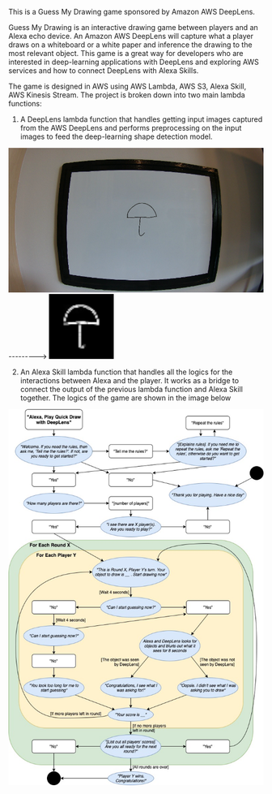 This is a Guess My Drawing game sponsored by Amazon AWS DeepLens. 

Guess My Drawing is an interactive drawing game between players and an Alexa echo device. An Amazon AWS DeepLens will capture what a player draws on a whiteboard or a white paper and inference the drawing to the most relevant object. This game is a great way for developers who are interested in deep-learning applications with DeepLens and exploring AWS services and how to connect DeepLens with Alexa Skills.

The game is designed in AWS using AWS Lambda, AWS S3, Alexa Skill, AWS Kinesis Stream. The project is broken down into two main lambda functions:
1) A DeepLens lambda function that handles getting input images captured from the AWS DeepLens and performs preprocessing on the input images to feed the deep-learning shape detection model. 

![Alt Text](umbrella_deeplens.png)       --------->     ![Alt Text](umbrella.png)    

2) An Alexa Skill lambda function that handles all the logics for the interactions between Alexa and the player. It works as a bridge to connect the output of the previous lambda function and Alexa Skill together. The logics of the game are shown in the image below

![Alt Text](WorkFlowGuessMyDrawing.jpg)   
